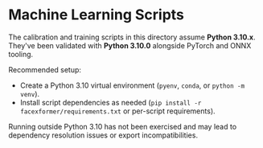 # Machine Learning Scripts

The calibration and training scripts in this directory assume **Python 3.10.x**.
They've been validated with **Python 3.10.0** alongside PyTorch and ONNX tooling.

Recommended setup:
- Create a Python 3.10 virtual environment (`pyenv`, `conda`, or `python -m venv`).
- Install script dependencies as needed (`pip install -r facexformer/requirements.txt` or per-script requirements).

Running outside Python 3.10 has not been exercised and may lead to dependency resolution issues or export incompatibilities.
